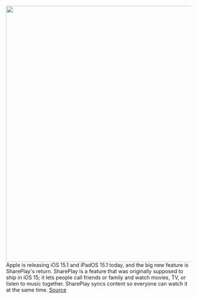 <img src='https://cdn.vox-cdn.com/thumbor/SMhoQPV1g4wV7w7csgpju24Z-5c=/0x0:2040x1360/1200x800/filters:focal(857x517:1183x843)/cdn.vox-cdn.com/uploads/chorus_image/image/70042749/cgartenberg_210629_4653_002.0.jpg' width='700px' /><br/>
Apple is releasing iOS 15.1 and iPadOS 15.1 today, and the big new feature is SharePlay's return. SharePlay is a feature that was originally supposed to ship in iOS 15; it lets people call friends or family and watch movies, TV, or listen to music together. SharePlay syncs content so everyone can watch it at the same time.
<a href='https://www.theverge.com/2021/10/25/22732647/apple-ios-15-1-download-release-available-now'> Source <a/>